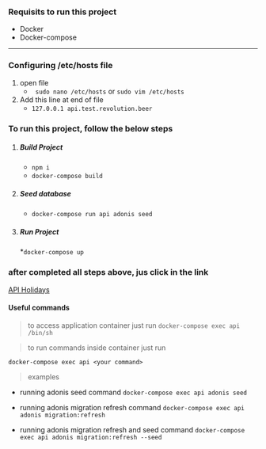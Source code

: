 ### Requisits to run this project

- Docker
- Docker-compose

---

<!-- > update /etc/hosts -->

### Configuring /etc/hosts file

1. open file
   - ` sudo nano /etc/hosts` or `sudo vim /etc/hosts`
2. Add this line at end of file
   - `127.0.0.1 api.test.revolution.beer`

### To run this project, follow the below steps

1. ##### Build Project
   - `npm i`
   - `docker-compose build`
2. ##### Seed database
   - `docker-compose run api adonis seed`
3. ##### Run Project
   \*`docker-compose up`

### after completed all steps above, jus click in the link
[API Holidays](http://api.rest.revolution.beer:3333)

#### Useful commands

> to access application container just run
> `docker-compose exec api /bin/sh`

> to run commands inside container just run

`docker-compose exec api <your command> `

> examples

- running adonis seed command
  `docker-compose exec api adonis seed`

- running adonis migration refresh command
  `docker-compose exec api adonis migration:refresh`

- running adonis migration refresh and seed command
  `docker-compose exec api adonis migration:refresh --seed `


